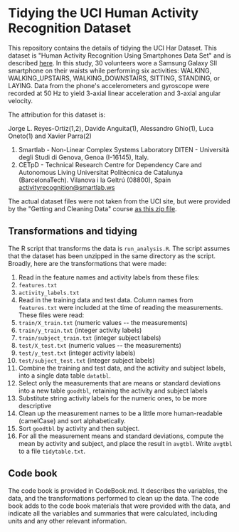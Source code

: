 
# Tidying the UCI Human Activity Recognition Dataset

This repository contains the details of tidying the UCI Har Dataset. This dataset is
"Human Activity Recognition Using Smartphones Data Set" and is described 
[here](http://archive.ics.uci.edu/ml/datasets/Human+Activity+Recognition+Using+Smartphones).
In this study, 30 volunteers wore a Samsung Galaxy SII smartphone on their waists while
performing six activities: WALKING, WALKING_UPSTAIRS, WALKING_DOWNSTAIRS, SITTING, STANDING, or LAYING.
Data from the phone's accelerometers and gyroscope were recorded at 50 Hz to yield
3-axial linear acceleration and 3-axial angular velocity.

The attribution for this dataset is:

Jorge L. Reyes-Ortiz(1,2), Davide Anguita(1), Alessandro Ghio(1), Luca Oneto(1) and Xavier Parra(2)
  1. Smartlab - Non-Linear Complex Systems Laboratory 
  DITEN - Università degli Studi di Genova, Genoa (I-16145), Italy. 
  2. CETpD - Technical Research Centre for Dependency Care and Autonomous Living
  Universitat Politècnica de Catalunya (BarcelonaTech). Vilanova i la Geltrú (08800), Spain
   activityrecognition@smartlab.ws

The actual dataset files were not taken from the UCI site, but were provided by the
"Getting and Cleaning Data" course 
[as this zip file](https://d396qusza40orc.cloudfront.net/getdata%2Fprojectfiles%2FUCI%20HAR%20Dataset.zip).

## Transformations and tidying
The R script that transforms the data is `run_analysis.R`. The script assumes that the
dataset has been unzipped in the same directory as the script. Broadly, here are the
transformations that were made:

1. Read in the feature names and activity labels from these files:
  1. `features.txt`
  2. `activity_labels.txt`
2. Read in the training data and test data. Column names from `features.txt` were 
included at the time of reading the measurements. These files were read:
  1. `train/X_train.txt` (numeric values -- the measurements)
  2. `train/y_train.txt` (integer activity labels)
  3. `train/subject_train.txt` (integer subject labels)
  1. `test/X_test.txt` (numeric values -- the measurements)
  2. `test/y_test.txt` (integer activity labels)
  3. `test/subject_test.txt` (integer subject labels)
3. Combine the training and test data, and the activity and subject labels, into a single data table `datatbl`.
4. Select only the measurements that are means or standard deviations into a new table `goodtbl`,
retaining the activity and subject labels
5. Substitute string activity labels for the numeric ones, to be more descriptive
6. Clean up the measurement names to be a little more human-readable (camelCase) and sort alphabetically.
7. Sort `goodtbl` by activity and then subject.
8. For all the measurement means and standard deviations, compute the mean by activity and subject, and
place the result in `avgtbl`. Write `avgtbl` to a file `tidytable.txt`.

## Code book

The code book is provided in CodeBook.md. It describes the variables, the data, and 
the transformations performed to clean up the data. The code book adds to the code book materials
that were provided with the data, and indicate all the variables and summaries that were calculated,
including units and any other relevant information.



